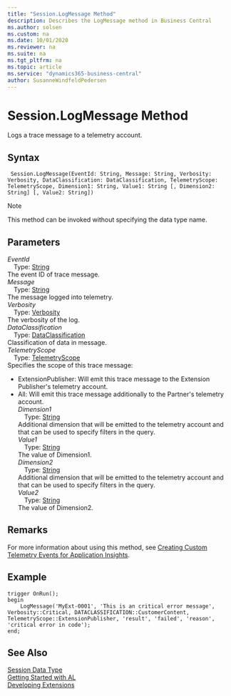 ```yaml
---
title: "Session.LogMessage Method"
description: Describes the LogMessage method in Business Central
ms.author: solsen
ms.custom: na
ms.date: 10/01/2020
ms.reviewer: na
ms.suite: na
ms.tgt_pltfrm: na
ms.topic: article
ms.service: "dynamics365-business-central"
author: SusanneWindfeldPedersen
---
```

[//]: # (START>DO_NOT_EDIT)
[//]: # (IMPORTANT:Do not edit any of the content between here and the END>DO_NOT_EDIT.)
[//]: # (Any modifications should be made in the .xml files in the ModernDev repo.)
# Session.LogMessage Method
Logs a trace message to a telemetry account.


## Syntax
```
 Session.LogMessage(EventId: String, Message: String, Verbosity: Verbosity, DataClassification: DataClassification, TelemetryScope: TelemetryScope, Dimension1: String, Value1: String [, Dimension2: String] [, Value2: String])
```
> [!NOTE]  
> This method can be invoked without specifying the data type name.  
## Parameters
*EventId*  
&emsp;Type: [String](../string/string-data-type.md)  
The event ID of trace message.   
*Message*  
&emsp;Type: [String](../string/string-data-type.md)  
The message logged into telemetry.   
*Verbosity*  
&emsp;Type: [Verbosity](../verbosity/verbosity-option.md)  
The verbosity of the log.   
*DataClassification*  
&emsp;Type: [DataClassification](../dataclassification/dataclassification-option.md)  
Classification of data in message.   
*TelemetryScope*  
&emsp;Type: [TelemetryScope](../telemetryscope/telemetryscope-option.md)  
Specifies the scope of this trace message:
- ExtensionPublisher: Will emit this trace message to the Extension Publisher's telemetry account.
- All: Will emit this trace message additionally to the Partner's telemetry account.   
*Dimension1*  
&emsp;Type: [String](../string/string-data-type.md)  
Additional dimension that will be emitted to the telemetry account and that can be used to specify filters in the query.   
*Value1*  
&emsp;Type: [String](../string/string-data-type.md)  
The value of Dimension1.   
*Dimension2*  
&emsp;Type: [String](../string/string-data-type.md)  
Additional dimension that will be emitted to the telemetry account and that can be used to specify filters in the query.   
*Value2*  
&emsp;Type: [String](../string/string-data-type.md)  
The value of Dimension2.   



[//]: # (IMPORTANT: END>DO_NOT_EDIT)

## Remarks

For more information about using this method, see [Creating Custom Telemetry Events for Application Insights](../../devenv-instrument-application-for-telemetry-app-insights.md).

## Example

```
trigger OnRun();
begin
    LogMessage('MyExt-0001', 'This is an critical error message', Verbosity::Critical, DATACLASSIFICATION::CustomerContent, TelemetryScope::ExtensionPublisher, 'result', 'failed', 'reason', 'critical error in code');
end;
```
## See Also
[Session Data Type](session-data-type.md)  
[Getting Started with AL](../../devenv-get-started.md)  
[Developing Extensions](../../devenv-dev-overview.md)